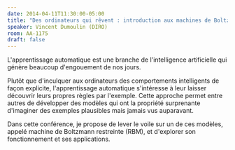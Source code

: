 ```yaml
---
date: 2014-04-11T11:30:00-05:00
title: "Des ordinateurs qui rêvent : introduction aux machines de Boltzmann restreintes"
speaker: Vincent Dumoulin (DIRO)
room: AA-1175
draft: false
---
```


L'apprentissage automatique est une branche de l'intelligence artificielle qui génère beaucoup d'engouement de nos jours.

Plutôt que d'inculquer aux ordinateurs des comportements intelligents de façon explicite, l'apprentissage automatique s'intéresse à leur laisser découvrir leurs propres règles par l'exemple.
Cette approche permet entre autres de développer des modèles qui ont la propriété surprenante d'imaginer des exemples plausibles mais jamais vus auparavant.

Dans cette conférence, je propose de lever le voile sur un de ces modèles, appelé machine de Boltzmann restreinte (RBM), et d'explorer son fonctionnement et ses applications. 
